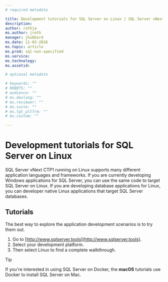 ```yaml
---
# required metadata

title: Development tutorials for SQL Server on Linux | SQL Server vNext CTP1
description: 
author: rothja 
ms.author: jroth 
manager: jhubbard
ms.date: 11-03-2016
ms.topic: article
ms.prod: sql-non-specified
ms.service: 
ms.technology: 
ms.assetid: 

# optional metadata

# keywords: ""
# ROBOTS: ""
# audience: ""
# ms.devlang: ""
# ms.reviewer: ""
# ms.suite: ""
# ms.tgt_pltfrm: ""
# ms.custom: ""

---
```

# Development tutorials for SQL Server on Linux
SQL Server vNext CTP1 running on Linux supports many different application languages and frameworks. If you are currently developing Windows applications for SQL Server, you can use the same code to target SQL Server on Linux. If you are developing database applications for Linux, you can developer native Linux applications that target SQL Server databases. 

## Tutorials
The best way to explore the application development scenarios is to try them out.

1. Go to [http://www.sqlserver.tools](http://www.sqlserver.tools).
2. Select your development platform.
3. Then select Linux to find a complete walkthrough.

> [!TIP]
> If you're interested in using SQL Server on Docker, the **macOS** tutorials use Docker to install SQL Server on Mac.

